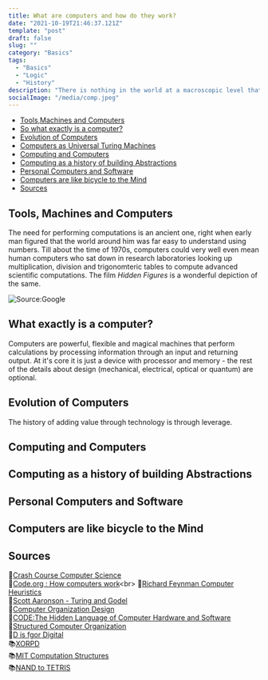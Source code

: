 ```yaml
---
title: What are computers and how do they work?
date: "2021-10-19T21:46:37.121Z"
template: "post"
draft: false
slug: ""
category: "Basics"
tags:
  - "Basics"
  - "Logic"
  - "History"
description: "There is nothing in the world at a macroscopic level that has been co-ordinated with such finesse, on such a grand scale as the billions of transistors moving in sync inside a modern CPU chip, and to work with it correctly you need to understand how all it really comes down to, is controlled chaos."
socialImage: "/media/comp.jpeg"
---
```




- [Tools,Machines and Computers](#tools-,-machines-and-computers)
- [So what exactly is a computer?](#what-exactly-is-a-computer-?)
- [Evolution of Computers](#evolution-of-computers)
- [Computers as Universal Turing Machines](#computers-as-universal-turing-machines)
- [Computing and Computers](#computing-and-computers)
- [Computing as a history of building Abstractions](#computing-as-a-history-of-building-abstractions)
- [Personal Computers and Software](#personal-computers-and-software)
- [Computers are like bicycle to the Mind](#computers-are-bicycles-to-the-mind)
- [Sources](#sources)


## Tools, Machines and Computers
The need for performing computations is an ancient one, right when early man figured that the world around him was far easy to understand using numbers. Till about the time of 1970s, computers could very well even mean human computers who sat down in research laboratories looking up multiplication, division and trigonomteric tables to compute advanced scientific computations. The film *Hidden Figures* is a wonderful depiction of the same. 

![Source:Google](/media/hidden-figures.jpg)

## What exactly is a computer?
Computers are powerful, flexible and magical machines that perform calculations by processing information through an input and returning output. At it's core it is just a device with processor and memory - the rest of the details about design (mechanical, electrical, optical or quantum) are optional. 


## Evolution of Computers
The history of adding value through technology is through leverage. 

## Computing and Computers

## Computing as a history of building Abstractions

## Personal Computers and Software

## Computers are like bicycle to the Mind

## Sources
🎥[Crash Course Computer Science](https://youtu.be/tpIctyqH29Q)<br>
🎥[Code.org : How computers work](https://youtu.be/OAx_6-wdslM?)<br>
🎥[Richard Feynman Computer Heuristics](https://youtu.be/EKWGGDXe5MA)<br>
📰[Scott Aaronson - Turing and Godel](https://www.scottaaronson.com/democritus/lec3.html)<br>
📖[Computer Organization Design](http://www.amazon.com/Computer-Organization-Design-Third-Edition/dp/1558606041/ref=cm_lmf_tit_7) <br>
📖[CODE:The Hidden Language of Computer Hardware and Software](https://www.amazon.in/Code-Language-Computer-Developer-Practices-ebook/dp/B00JDMPOK2)<br>
📖[Structured Computer Organization](https://www.amazon.in/Structured-Computer-Organization-6-Tanenbaum/dp/9332571244/ref=sr_1_1?crid=1MDZGR85RX9G3&dchild=1&keywords=structured+computer+organization&qid=1635070731&sprefix=structured+comp%2Cdigital-text%2C283&sr=8-1)<br>
📖[D is fgor Digital](https://www.amazon.in/Digital-Well-Informed-Person-Computers-Communications/dp/1463733895/ref=sr_1_1?crid=1HK2XVJZ3YGOP&dchild=1&keywords=d+is+for+digital&qid=1635070786&sprefix=d+is+for+%2Caps%2C293&sr=8-1)<br>
📚[XORPD](https://www.xorpd.net/)<br>
📚[MIT Computation Structures](https://ocw.mit.edu/courses/electrical-engineering-and-computer-science/6-004-computation-structures-spring-2017/)<br>
📚[NAND to TETRIS](https://www.nand2tetris.org/)
